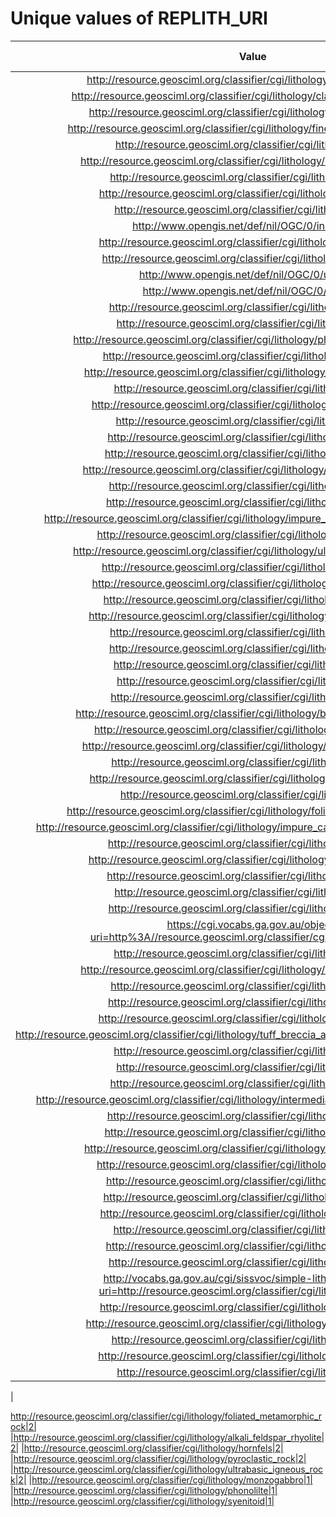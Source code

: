 
Unique values of REPLITH_URI
============================

|Value|Number of Occurrences|
| :---: | :---: |
|http://resource.geosciml.org/classifier/cgi/lithology/metamorphic_rock|15892|
|http://resource.geosciml.org/classifier/cgi/lithology/clastic_sedimentary_rock|9037|
|http://resource.geosciml.org/classifier/cgi/lithology/sedimentary_rock|8490|
|http://resource.geosciml.org/classifier/cgi/lithology/fine_grained_igneous_rock|7548|
|http://resource.geosciml.org/classifier/cgi/lithology/gneiss|6723|
|http://resource.geosciml.org/classifier/cgi/lithology/sedimentary_material|6057|
|http://resource.geosciml.org/classifier/cgi/lithology/granitoid|5775|
|http://resource.geosciml.org/classifier/cgi/lithology/igneous_rock|4718|
|http://resource.geosciml.org/classifier/cgi/lithology/granite|4279|
|http://www.opengis.net/def/nil/OGC/0/inapplicable|3383|
|http://resource.geosciml.org/classifier/cgi/lithology/doleritic_rock|2910|
|http://resource.geosciml.org/classifier/cgi/lithology/granodiorite|2815|
|http://www.opengis.net/def/nil/OGC/0/unknown|2649|
|http://www.opengis.net/def/nil/OGC/0/missing|1476|
|http://resource.geosciml.org/classifier/cgi/lithology/sediment|1397|
|http://resource.geosciml.org/classifier/cgi/lithology/basalt|1208|
|http://resource.geosciml.org/classifier/cgi/lithology/phaneritic_igneous_rock|1098|
|http://resource.geosciml.org/classifier/cgi/lithology/orthogneiss|1088|
|http://resource.geosciml.org/classifier/cgi/lithology/basic_igneous_rock|1001|
|http://resource.geosciml.org/classifier/cgi/lithology/gabbro|949|
|http://resource.geosciml.org/classifier/cgi/lithology/clastic_sediment|873|
|http://resource.geosciml.org/classifier/cgi/lithology/diorite|842|
|http://resource.geosciml.org/classifier/cgi/lithology/migmatite|752|
|http://resource.geosciml.org/classifier/cgi/lithology/paragneiss|692|
|http://resource.geosciml.org/classifier/cgi/lithology/acidic_igneous_rock|673|
|http://resource.geosciml.org/classifier/cgi/lithology/rhyolitoid|593|
|http://resource.geosciml.org/classifier/cgi/lithology/monzonite|569|
|http://resource.geosciml.org/classifier/cgi/lithology/impure_carbonate_sedimentary_rock|432|
|http://resource.geosciml.org/classifier/cgi/lithology/gabbroic_rock|373|
|http://resource.geosciml.org/classifier/cgi/lithology/ultramafic_igneous_rock|345|
|http://resource.geosciml.org/classifier/cgi/lithology/dioritic_rock|273|
|http://resource.geosciml.org/classifier/cgi/lithology/monzonitic_rock|251|
|http://resource.geosciml.org/classifier/cgi/lithology/amphibolite|222|
|http://resource.geosciml.org/classifier/cgi/lithology/clastic_sandstone|219|
|http://resource.geosciml.org/classifier/cgi/lithology/quartzite|213|
|http://resource.geosciml.org/classifier/cgi/lithology/porphyry|206|
|http://resource.geosciml.org/classifier/cgi/lithology/tonalite|201|
|http://resource.geosciml.org/classifier/cgi/lithology/schist|160|
|http://resource.geosciml.org/classifier/cgi/lithology/basanite|159|
|http://resource.geosciml.org/classifier/cgi/lithology/basic_igneous_material|158|
|http://resource.geosciml.org/classifier/cgi/lithology/tholeiitic_basalt|151|
|http://resource.geosciml.org/classifier/cgi/lithology/quartz_monzodiorite|140|
|http://resource.geosciml.org/classifier/cgi/lithology/trachyte|134|
|http://resource.geosciml.org/classifier/cgi/lithology/clastic_mudstone|131|
|http://resource.geosciml.org/classifier/cgi/lithology/rock|131|
|http://resource.geosciml.org/classifier/cgi/lithology/foliated_metamorphic_rock|123|
|http://resource.geosciml.org/classifier/cgi/lithology/impure_calcareous_carbonate_sediment|114|
|http://resource.geosciml.org/classifier/cgi/lithology/diamictite|109|
|http://resource.geosciml.org/classifier/cgi/lithology/quartz_monzonite|107|
|http://resource.geosciml.org/classifier/cgi/lithology/trachytoid|102|
|http://resource.geosciml.org/classifier/cgi/lithology/marble|95|
|http://resource.geosciml.org/classifier/cgi/lithology/tephritoid|92|
|https://cgi.vocabs.ga.gov.au/object?uri=http%3A//resource.geosciml.org/classifier/cgi/lithology/granitoid|89|
|http://resource.geosciml.org/classifier/cgi/lithology/syenite|86|
|http://resource.geosciml.org/classifier/cgi/lithology/clastic_conglomerate|84|
|http://resource.geosciml.org/classifier/cgi/lithology/andesite|68|
|http://resource.geosciml.org/classifier/cgi/lithology/limestone|63|
|http://resource.geosciml.org/classifier/cgi/lithology/quartz_diorite|62|
|http://resource.geosciml.org/classifier/cgi/lithology/tuff_breccia_agglomerate_or_pyroclastic_breccia|58|
|http://resource.geosciml.org/classifier/cgi/lithology/phyllite|50|
|http://resource.geosciml.org/classifier/cgi/lithology/dacite|49|
|http://resource.geosciml.org/classifier/cgi/lithology/granulite|45|
|http://resource.geosciml.org/classifier/cgi/lithology/intermediate_composition_igneous_rock|42|
|http://resource.geosciml.org/classifier/cgi/lithology/pegmatite|39|
|http://resource.geosciml.org/classifier/cgi/lithology/phonolitoid|33|
|http://resource.geosciml.org/classifier/cgi/lithology/compound_material|31|
|http://resource.geosciml.org/classifier/cgi/lithology/mylonitic_rock|18|
|http://resource.geosciml.org/classifier/cgi/lithology/pyroxenite|18|
|http://resource.geosciml.org/classifier/cgi/lithology/paragmeiss|16|
|http://resource.geosciml.org/classifier/cgi/lithology/syenogranite|16|
|http://resource.geosciml.org/classifier/cgi/lithology/rhyolite|13|
|http://resource.geosciml.org/classifier/cgi/lithology/pegmatite |12|
|http://resource.geosciml.org/classifier/cgi/lithology/granofels|11|
|http://vocabs.ga.gov.au/cgi/sissvoc/simple-lithology/resource?uri=http://resource.geosciml.org/classifier/cgi/lithology/tephritoid|10|
|http://resource.geosciml.org/classifier/cgi/lithology/monzodiorite|8|
|http://resource.geosciml.org/classifier/cgi/lithology/monzodioritic_rock|6|
|http://resource.geosciml.org/classifier/cgi/lithology/dioritoid|5|
|http://resource.geosciml.org/classifier/cgi/lithology/conglomerate|4|
|http://resource.geosciml.org/classifier/cgi/lithology/tuffite|3|
|

http://resource.geosciml.org/classifier/cgi/lithology/foliated_metamorphic_rock|2|
|http://resource.geosciml.org/classifier/cgi/lithology/alkali_feldspar_rhyolite|2|
|http://resource.geosciml.org/classifier/cgi/lithology/hornfels|2|
|http://resource.geosciml.org/classifier/cgi/lithology/pyroclastic_rock|2|
|http://resource.geosciml.org/classifier/cgi/lithology/ultrabasic_igneous_rock|2|
|http://resource.geosciml.org/classifier/cgi/lithology/monzogabbro|1|
|http://resource.geosciml.org/classifier/cgi/lithology/phonolilte|1|
|http://resource.geosciml.org/classifier/cgi/lithology/syenitoid|1|
